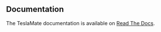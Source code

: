 ## Documentation

The TeslaMate documentation is available on [Read The Docs](https://teslamate.readthedocs.io/).

